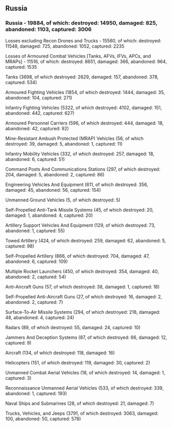 
 
 ## Russia
 
 ### Russia - 19884, of which: destroyed: 14950, damaged: 825, abandoned: 1103, captured: 3006

 Losses excluding Recon Drones and Trucks - 15560, of which: destroyed: 11548, damaged: 725, abandoned: 1052, captured: 2235

 Losses of Armoured Combat Vehicles [Tanks, AFVs, IFVs, APCs, and MRAPs] - 11516, of which: destroyed: 8651, damaged: 366, abandoned: 964, captured: 1535

 

 

 Tanks (3698, of which destroyed: 2629, damaged: 157, abandoned: 378, captured: 534)

 Armoured Fighting Vehicles (1854, of which destroyed: 1444, damaged: 35, abandoned: 104, captured: 271)

 Infantry Fighting Vehicles (5322, of which destroyed: 4102, damaged: 151, abandoned: 442, captured: 627)

 Armoured Personnel Carriers (596, of which destroyed: 444, damaged: 18, abandoned: 42, captured: 92)

 Mine-Resistant Ambush Protected (MRAP) Vehicles (56, of which destroyed: 39, damaged: 5, abandoned: 1, captured: 11)

 Infantry Mobility Vehicles (332, of which destroyed: 257, damaged: 18, abandoned: 6, captured: 51)

 Command Posts And Communications Stations (297, of which destroyed: 204, damaged: 5, abandoned: 2, captured: 86)

 Engineering Vehicles And Equipment (611, of which destroyed: 356, damaged: 45, abandoned: 56, captured: 154)

 Unmanned Ground Vehicles (5, of which destroyed: 5)

 Self-Propelled Anti-Tank Missile Systems (45, of which destroyed: 20, damaged: 1, abandoned: 4, captured: 20)

 Artillery Support Vehicles And Equipment (129, of which destroyed: 73, abandoned: 1, captured: 55)

 Towed Artillery (424, of which destroyed: 259, damaged: 62, abandoned: 5, captured: 98)

 Self-Propelled Artillery (866, of which destroyed: 704, damaged: 47, abandoned: 6, captured: 109)

 Multiple Rocket Launchers (450, of which destroyed: 354, damaged: 40, abandoned: 2, captured: 54)

 Anti-Aircraft Guns (57, of which destroyed: 38, damaged: 1, captured: 18)

 Self-Propelled Anti-Aircraft Guns (27, of which destroyed: 16, damaged: 2, abandoned: 2, captured: 7)

 Surface-To-Air Missile Systems (294, of which destroyed: 218, damaged: 48, abandoned: 4, captured: 24)

 Radars (89, of which destroyed: 55, damaged: 24, captured: 10)

 Jammers And Deception Systems (87, of which destroyed: 66, damaged: 12, captured: 9)

 Aircraft (134, of which destroyed: 118, damaged: 16)

 Helicopters (151, of which destroyed: 119, damaged: 30, captured: 2)

 Unmanned Combat Aerial Vehicles (18, of which destroyed: 14, damaged: 1, captured: 3)

 Reconnaissance Unmanned Aerial Vehicles (533, of which destroyed: 339, abandoned: 1, captured: 193)

 Naval Ships and Submarines (28, of which destroyed: 21, damaged: 7)

 Trucks, Vehicles, and Jeeps (3791, of which destroyed: 3063, damaged: 100, abandoned: 50, captured: 578)

